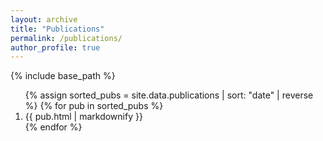 ```yaml
---
layout: archive
title: "Publications"
permalink: /publications/
author_profile: true
---
```


{% include base_path %}

<ol class="pub-list" reversed>
  {% assign sorted_pubs = site.data.publications | sort: "date" | reverse %}
  {% for pub in sorted_pubs %}
    <li class="pub-item">
      {{ pub.html | markdownify }}
    </li>
  {% endfor %}
</ol>

